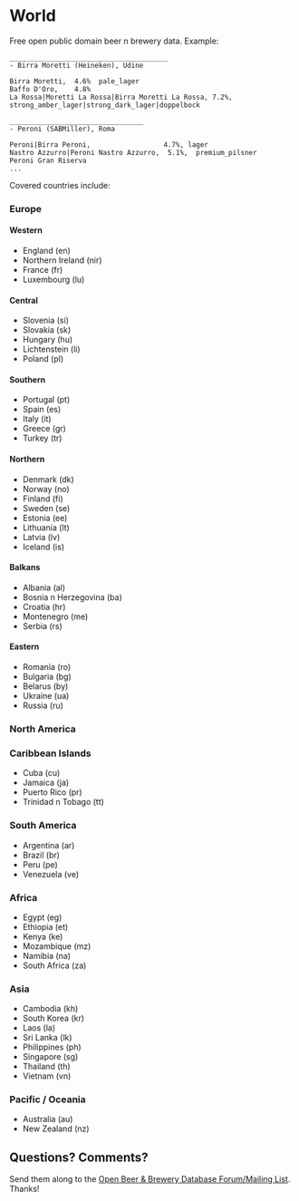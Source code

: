 # World


Free open public domain beer n brewery data. Example:

~~~
_______________________________________
- Birra Moretti (Heineken), Udine

Birra Moretti,  4.6%  pale_lager
Baffo D'Oro,    4.8%
La Rossa|Moretti La Rossa|Birra Moretti La Rossa, 7.2%, strong_amber_lager|strong_dark_lager|doppelbock

_________________________________
- Peroni (SABMiller), Roma

Peroni|Birra Peroni,                  4.7%, lager
Nastro Azzurro|Peroni Nastro Azzurro,  5.1%,  premium_pilsner
Peroni Gran Riserva
...
~~~

Covered countries include:

### Europe

#### Western

- England (en)
- Northern Ireland (nir)
- France (fr)
- Luxembourg (lu)

#### Central

- Slovenia (si)
- Slovakia (sk)
- Hungary (hu)
- Lichtenstein (li)
- Poland (pl)


#### Southern

- Portugal (pt)
- Spain (es)
- Italy (it)
- Greece (gr)
- Turkey (tr)


#### Northern

- Denmark (dk)
- Norway (no)
- Finland (fi)
- Sweden (se)
- Estonia (ee)
- Lithuania (lt)
- Latvia (lv)
- Iceland (is)

#### Balkans

- Albania (al)
- Bosnia n Herzegovina (ba)
- Croatia (hr)
- Montenegro (me)
- Serbia (rs)

#### Eastern

- Romania (ro)
- Bulgaria (bg)
- Belarus (by)
- Ukraine (ua)
- Russia (ru)


### North America


### Caribbean Islands

- Cuba (cu)
- Jamaica (ja)
- Puerto Rico (pr)
- Trinidad n Tobago (tt)


### South America

- Argentina (ar)
- Brazil (br)
- Peru (pe)
- Venezuela (ve)


### Africa

- Egypt (eg)
- Ethiopia (et)
- Kenya (ke)
- Mozambique (mz)
- Namibia (na)
- South Africa (za)

### Asia

- Cambodia (kh)
- South Korea (kr)
- Laos (la)
- Sri Lanka (lk)
- Philippines (ph)
- Singapore (sg)
- Thailand (th)
- Vietnam (vn)

### Pacific / Oceania

- Australia (au)
- New Zealand (nz)



## Questions? Comments?

Send them along to the
[Open Beer & Brewery Database Forum/Mailing List](http://groups.google.com/group/beerdb).
Thanks!
